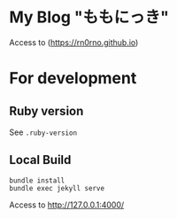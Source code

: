 # My Blog "ももにっき"
Access to (https://rn0rno.github.io)

# For development

## Ruby version
See `.ruby-version`

## Local Build

```
bundle install
bundle exec jekyll serve
```

Access to http://127.0.0.1:4000/
